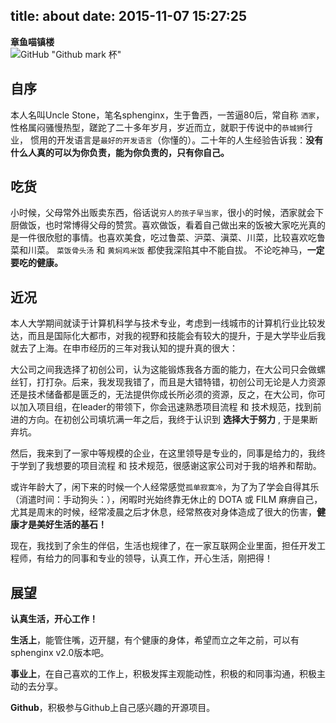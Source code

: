 title: about
date: 2015-11-07 15:27:25
---
__章鱼喵镇楼__  
![GitHub "Github mark 杯"](http://sphenginx.github.io/images/github_mark.png)

## 自序
本人名叫Uncle Stone，笔名sphenginx，生于鲁西，一苦逼80后，常自称 `洒家`，性格属闷骚慢热型，蹉跎了二十多年岁月，岁近而立，就职于传说中的`恭城狮`行业， 惯用的开发语言是`最好的开发语言`（你懂的）。二十年的人生经验告诉我：**没有什么人真的可以为你负责，能为你负责的，只有你自己。**

## 吃货

小时候，父母常外出贩卖东西，俗话说`穷人的孩子早当家`，很小的时候，洒家就会下厨做饭，也时常博得父母的赞赏。喜欢做饭，看着自己做出来的饭被大家吃光真的是一件很欣慰的事情。也喜欢美食，吃过鲁菜、沪菜、滇菜、川菜，比较喜欢吃鲁菜和川菜。 `菜饭骨头汤` 和 `黄焖鸡米饭` 都使我深陷其中不能自拔。 不论吃神马，**一定要吃的健康。**

## 近况

本人大学期间就读于计算机科学与技术专业，考虑到一线城市的计算机行业比较发达，而且是国际化大都市，对我的视野和技能会有较大的提升，于是大学毕业后我就去了上海。在申市经历的三年对我认知的提升真的很大：

大公司之间我选择了初创公司，认为这能锻炼我各方面的能力，在大公司只会做螺丝钉，打打杂。后来，我发现我错了，而且是大错特错，初创公司无论是人力资源还是技术储备都是匮乏的，无法提供你成长所必须的资源，反之，在大公司，你可以加入项目组，在leader的带领下，你会迅速熟悉项目流程 和 技术规范，找到前进的方向。在初创公司填坑满一年之后，我终于认识到 **选择大于努力** , 于是果断弃坑。

然后，我来到了一家中等规模的企业，在这里领导是专业的，同事是给力的，我终于学到了我想要的项目流程 和 技术规范，很感谢这家公司对于我的培养和帮助。

或许年龄大了，闲下来的时候一个人经常感觉`孤单寂寞冷`，为了为了学会自得其乐（消遣时间：手动狗头：），闲暇时光始终靠无休止的 DOTA 或 FILM 麻痹自己，尤其是周末的时候，经常凌晨之后才休息，经常熬夜对身体造成了很大的伤害，**健康才是美好生活的基石！**

现在，我找到了余生的伴侣，生活也规律了，在一家互联网企业里面，担任开发工程师，有给力的同事和专业的领导，认真工作，开心生活，刚把得！

## 展望
__认真生活，开心工作！__ 

__生活上__，能管住嘴，迈开腿，有个健康的身体，希望而立之年之前，可以有sphenginx v2.0版本吧。  

__事业上__，在自己喜欢的工作上，积极发挥主观能动性，积极的和同事沟通，积极主动的去分享。  

__Github__，积极参与Github上自己感兴趣的开源项目。
